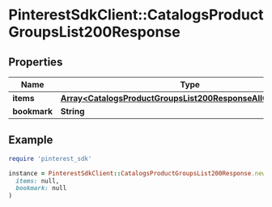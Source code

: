 # PinterestSdkClient::CatalogsProductGroupsList200Response

## Properties

| Name | Type | Description | Notes |
| ---- | ---- | ----------- | ----- |
| **items** | [**Array&lt;CatalogsProductGroupsList200ResponseAllOfItemsInner&gt;**](CatalogsProductGroupsList200ResponseAllOfItemsInner.md) |  |  |
| **bookmark** | **String** |  | [optional] |

## Example

```ruby
require 'pinterest_sdk'

instance = PinterestSdkClient::CatalogsProductGroupsList200Response.new(
  items: null,
  bookmark: null
)
```

